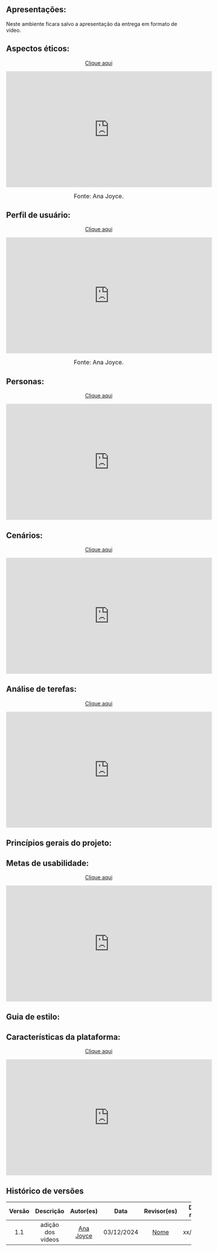 ## Apresentações:
Neste ambiente ficara salvo a apresentação da entrega em formato de vídeo.

## Aspectos éticos:

<p style="text-align: center"><a href="https://www.youtube.com/watch?v=5pQxWaZ7Yn8" target="blanket">Clique aqui</a></p>

<p style="text-align: center"><iframe width="560" height="315" src="https://www.youtube.com/watch?v=5pQxWaZ7Yn8" title="YouTube video player" frameborder="0" allow="accelerometer; autoplay; clipboard-write; encrypted-media; gyroscope; picture-in-picture; web-share" allowfullscreen></iframe></p>

<font size="3"><p style="text-align: center">Fonte: Ana Joyce.</p></font>

## Perfil de usuário:

<p style="text-align: center"><a href="https://youtu.be/6yLSO6xXkMI" target="blanket">Clique aqui</a></p>

<p style="text-align: center"><iframe width="560" height="315" src="https://youtu.be/6yLSO6xXkMI" title="YouTube video player" frameborder="0" allow="accelerometer; autoplay; clipboard-write; encrypted-media; gyroscope; picture-in-picture; web-share" allowfullscreen></iframe></p>

<font size="3"><p style="text-align: center">Fonte: Ana Joyce.</p></font>

## Personas:

<p style="text-align: center"><a href="https://youtu.be/csVhmrmIlfU" target="blanket">Clique aqui</a></p>

<p style="text-align: center"><iframe width="560" height="315" src="https://youtu.be/csVhmrmIlfU" title="YouTube video player" frameborder="0" allow="accelerometer; autoplay; clipboard-write; encrypted-media; gyroscope; picture-in-picture; web-share" allowfullscreen></iframe></p>

## Cenários:

<p style="text-align: center"><a href="https://youtu.be/csVhmrmIlfU" target="blanket">Clique aqui</a></p>

<p style="text-align: center"><iframe width="560" height="315" src="https://youtu.be/csVhmrmIlfU" title="YouTube video player" frameborder="0" allow="accelerometer; autoplay; clipboard-write; encrypted-media; gyroscope; picture-in-picture; web-share" allowfullscreen></iframe></p>

## Análise de terefas:

<p style="text-align: center"><a href="https://www.youtube.com/watch?v=t47OblY64YM" target="blanket">Clique aqui</a></p>

<p style="text-align: center"><iframe width="560" height="315" src="https://www.youtube.com/watch?v=t47OblY64YM" title="YouTube video player" frameborder="0" allow="accelerometer; autoplay; clipboard-write; encrypted-media; gyroscope; picture-in-picture; web-share" allowfullscreen></iframe></p>

## Princípios gerais do projeto:

## Metas de usabilidade:

<p style="text-align: center"><a href="https://www.youtube.com/watch?v=8MQDHuw3ypE" target="blanket">Clique aqui</a></p>

<p style="text-align: center"><iframe width="560" height="315" src="https://www.youtube.com/watch?v=8MQDHuw3ypE" title="YouTube video player" frameborder="0" allow="accelerometer; autoplay; clipboard-write; encrypted-media; gyroscope; picture-in-picture; web-share" allowfullscreen></iframe></p>

## Guia de estilo:

## Características da plataforma:

<p style="text-align: center"><a href="https://www.youtube.com/watch?v=yZ_OoInZEk0" target="blanket">Clique aqui</a></p>

<p style="text-align: center"><iframe width="560" height="315" src="https://www.youtube.com/watch?v=yZ_OoInZEk0" title="YouTube video player" frameborder="0" allow="accelerometer; autoplay; clipboard-write; encrypted-media; gyroscope; picture-in-picture; web-share" allowfullscreen></iframe></p>

## Histórico de versões

| Versão |     Descrição      |                     Autor(es)                     |    Data    |                     Revisor(es)                     | Data de revisão |
| :----: | :----------------: | :-----------------------------------------------: | :--------: | :-------------------------------------------------: | :-------------: |
|  1.1   | adição dos vídeos | [Ana Joyce](https://github.com/anajoyceamorim) | 03/12/2024 | [Nome](https://github.com/) |   xx/12/2024   |
